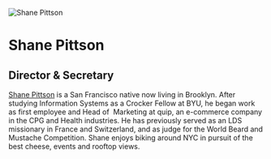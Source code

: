 ![Shane Pittson](assets/shane-pittson.png)
# Shane Pittson
## Director & Secretary
[Shane Pittson](http://linkedin/in/shanepittson) is a San Francisco native now living in Brooklyn. After studying Information Systems as a Crocker Fellow at BYU, he began work as first employee and Head of  Marketing at quip, an e-commerce company in the CPG and Health industries. He has previously served as an LDS missionary in France and Switzerland, and as judge for the World Beard and Mustache Competition. Shane enjoys biking around NYC in pursuit of the best cheese, events and rooftop views.
